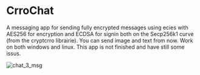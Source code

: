 # CrroChat
A messaging app for sending fully encrypted messages using ecies with AES256 for encryption and ECDSA for signin both on the Secp256k1 curve (from the cryptcrro librairie).
You can send image and text from now. Work on both windows and linux.
This app is not finished and have still some issus.


![chat_3_msg](https://github.com/user-attachments/assets/d74f8c91-c630-42a6-b585-ace8c681611b)
